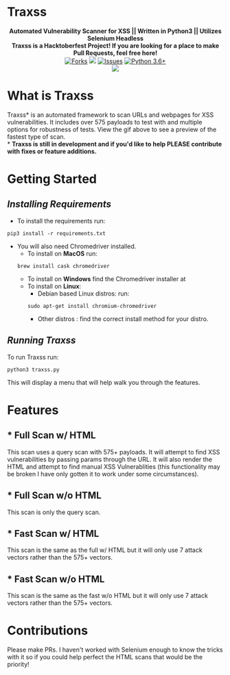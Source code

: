 # __Traxss__

<p align="center">
  <b>Automated Vulnerability Scanner for XSS || Written in Python3 || Utilizes Selenium Headless</b></br>
  <b>Traxss is a Hacktoberfest Project! If you are looking for a place to make Pull Requests, feel free here!</b></br>
  <a href="https://github.com/M4cs/traxss/network"><img src="https://img.shields.io/github/forks/M4cs/traxss# .svg" alt="Forks"></a>
  <a href="https://github.com/M4cs/traxss/stargazers"><img src="https://img.shields.io/github/stars/M4cs/traxss.svg" atl="Stars"></a>
  <a href="https://github.com/M4cs/traxss/issues"><img src="https://img.shields.io/github/issues/M4cs/traxss.svg" alt="Issues"></a>
  <a href="http://www.python.org/download/"><img alt="Python 3.6+" src="https://img.shields.io/badge/Python-3.6+-yellow.svg"></a></br>
  <a href="https://asciinema.org/a/273492" target="_blank"><img src="https://asciinema.org/a/273492.svg" /></a>
</p>

# What is Traxss

Traxss* is an automated framework to scan URLs and webpages for XSS vulnerabilities. It includes over 575 payloads to test with and multiple options for robustness of tests. View the gif above to see a preview of the fastest type of scan.</br>
    * **Traxss is still in development and if you'd like to help PLEASE contribute with fixes or feature additions.**

# __Getting Started__

## _Installing Requirements_

* To install the requirements run:

```
pip3 install -r requirements.txt
```

* You will also need Chromedriver installed.
  * To install on <b>MacOS</b> run:
  ```
  brew install cask chromedriver
  ```
  * To install on <b>Windows</b> find the Chromedriver installer at <a href="https://chromedriver.chromium.org/downloads"></a>
  * To install on <b>Linux</b>:
    * Debian based Linux distros: run:
    ```
    sudo apt-get install chromium-chromedriver
    ```
    * Other distros : find the correct install method for your distro.

## _Running Traxss_

To run Traxss run:
```
python3 traxss.py
```
This will display a menu that will help walk you through the features.

# __Features__

## * Full Scan w/ HTML

This scan uses a query scan with 575+ payloads. It will attempt to find XSS vulnerabilities by passing params through the URL. It will also render the HTML and attempt to find manual XSS Vulnerablities (this functionality may be broken I have only gotten it to work under some circumstances).

## * Full Scan w/o HTML

This scan is only the query scan.

## * Fast Scan w/ HTML

This scan is the same as the full w/ HTML but it will only use 7 attack vectors rather than the 575+ vectors.

## * Fast Scan w/o HTML

This scan is the same as the fast w/o HTML but it will only use 7 attack vectors rather than the 575+ vectors.

# __Contributions__

Please make PRs. I haven't worked with Selenium enough to know the tricks with it so if you could help perfect the HTML scans that would be the priority!
